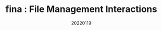 ---
title:  "fina : File Management Interactions"
team: "Apoorv Anurag | Atish Waghwase | Cherian J. Iype | Prafulla Chandra"
tags: VR Quest Unity

video_provider: "youtube"
video_id:

header:
    teaser: /assets/img/projects/2022/course_project_image2.jpg

overview: This project deals with novel hand gesture interactions for file management in a VR environment. Most current file management interactions use ray-casting either using a controller or a hand controlled pointer. We looked at different metaphors for interactions like selecting, copying, moving and deleting files. The interactions were designed around hand gestures like grabbing, hovering, poking, pinching and releasing. We prototyped our interactions into a scene based on the existing file explorer in the Oculus Quest 2. The final interactions we designed are single selection, multiple selection, range selection, copy to clipboard, move to clipboard and delete. The prototype is in the form of a tutorial guiding the user through each of the interactions.<br><br><span style="background-color:yellow;">This project was selected for the prestigious <a href="https://imxd.in/updates/fina-lv2023/" target="_blank" style="color:#008054;">Laval Virtual Awards 2023</a>.<mark>


project-link: https://www.behance.net/gallery/154523665/Fina-Interactions-for-VR

active: "yes"
type: "course"
year: "2022"
date: 20220119


---